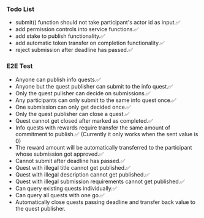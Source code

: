 ### Todo List
- submit() function should not take participant's actor id as input.✅
- add permission controls into service functions.✅
- add stake to publish functionality.✅
- add automatic token transfer on completion functionality.✅
- reject submission after deadline has passed.✅

### E2E Test
- Anyone can publish info quests.✅
- Anyone but the quest publisher can submit to the info quest.✅
- Only the quest pulisher can decide on submissions.✅
- Any participants can only submit to the same info quest once.✅
- One submission can only get decided once.✅
- Only the quest publisher can close a quest.✅
- Quest cannot get closed after marked as completed.✅
- Info quests with rewards require transfer the same amount of commitment to publish.✅ (Currently it only works when the sent value is 0)
- The reward amount will be automatically transferred to the participant whose submission got approved.✅
- Cannot submit after deadline has passed.✅
- Quest with illegal title cannot get published.✅
- Quest with illegal description cannot get published.✅
- Quest with illegal submission requirements cannot get published.✅
- Can query existing quests individually.✅
- Can query all quests with one go.✅
- Automatically close quests passing deadline and transfer back value to the quest publisher.
